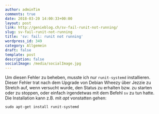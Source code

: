 ```yaml
---
author: adminTim
comments: true
date: 2018-03-20 14:00:33+00:00
layout: post
link: http://genieblog.ch/sv-fail-runit-not-running/
slug: sv-fail-runit-not-running
title: 'sv: fail: runit not running'
wordpress_id: 349
category: Allgemein
draft: false
template: post
description: false
socialImage: /media/socialImage.jpg
---
```


Um diesen Fehler zu beheben, musste ich nur `runit-systemd` installieren. Dieser Fehler trat nach dem Upgrade von Debian Wheezy über Jezzie zu Stretch auf, wenn versucht wurde, den Status zu erhalten bzw. zu starten oder zu stoppen, oder einfach irgendetwas mit dem Befehl `sv` zu tun hatte. Die Installation kann z.B. mit _apt_ vonstatten gehen: 

`sudo apt-get install runit-systemd`
